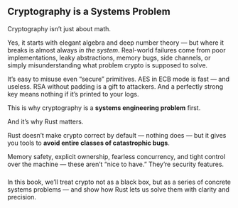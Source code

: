 ## Cryptography is a Systems Problem

Cryptography isn’t just about math.

Yes, it starts with elegant algebra and deep number theory — but where it breaks is almost always *in the system*. Real-world failures come from poor implementations, leaky abstractions, memory bugs, side channels, or simply misunderstanding what problem crypto is supposed to solve.

It’s easy to misuse even “secure” primitives. AES in ECB mode is fast — and useless. RSA without padding is a gift to attackers. And a perfectly strong key means nothing if it’s printed to your logs.

This is why cryptography is a **systems engineering problem** first.

And it’s why Rust matters.

Rust doesn’t make crypto correct by default — nothing does — but it gives you tools to **avoid entire classes of catastrophic bugs**. 

Memory safety, explicit ownership, fearless concurrency, and tight control over the machine — these aren’t “nice to have.” They’re security features.
###
In this book, we’ll treat crypto not as a black box, but as a series of concrete systems problems — and show how Rust lets us solve them with clarity and precision.
